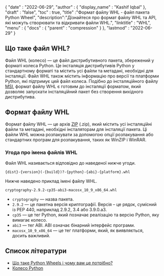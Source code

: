 {
  "date" : "2022-06-29",
  "author" : {
    "display_name" : "Kashif Iqbal"
},
  "draft" : "false",
  "toc" : true,
  "title" :"Формат файлу WHL - файл пакета Python Wheel",
  "description":"Дізнайтеся про формат файлу WHL та API, які можуть створювати та відкривати файли WHL.",
  "linktitle" : "WHL",
  "menu" : {
    "docs" : {
      "parent" : "compression"
}
},
  "lastmod" : "2022-06-29"
}

## Що таке файл WHL?

Файл WHL (колесо) — це файл дистрибутивного пакета, збережений у форматі колеса Python. Це інсталяція дистрибутивів Python у стандартному форматі та містить усі файли та метадані, необхідні для інсталяції. Файл WHL також містить інформацію про версії та платформи Python, які підтримує цей файл колеса. Подібно до інсталяційного файлу [MSI](/uk/executable/msi/), формат файлу WHL є готовим до інсталяції форматом, який дозволяє запускати інсталяційний пакет без створення вихідного дистрибутива.

## Формат файлу WHL

Формат файлу WHL — це архів [ZIP](/uk/compression/zip/) (.zip), який містить усі інсталяційні файли та метадані, необхідні інсталяторам для інсталяції пакета. Ці файли WHL можна розпакувати за допомогою опції розпакування або стандартних програм для розпакування, таких як WinZIP і WinRAR.

### Угода про імена файлів WHL

Файл WHL називається відповідно до наведеної нижче угоди.

```
{dist}-{version}(-{build})?-{python}-{abi}-{platform}.whl
```

Нижче наведено приклад імені файлу WHL.

```
cryptography-2.9.2-cp35-abi3-macosx_10_9_x86_64.whl
```

* `cryptography` — назва пакета.
* `2.9.2` — це пакетна версія криптографії. Версія – це рядок, сумісний із PEP 440, наприклад 2.9.2, 3.4 або 3.9.0.a3.
* `cp35` — це тег Python, який позначає реалізацію та версію Python, яку вимагає колесо.
* `abi3` — тег ABI. ABI означає бінарний інтерфейс програми.
* `macosx_10_9_x86_64` — це тег платформи, який, як виявляється, досить важливий.

## Список літератури

* [Що таке Python Wheels і чому вам це потрібно?](https://realpython.com/python-wheels/)
* [Колесо Python](https://pypi.org/project/wheel/)

